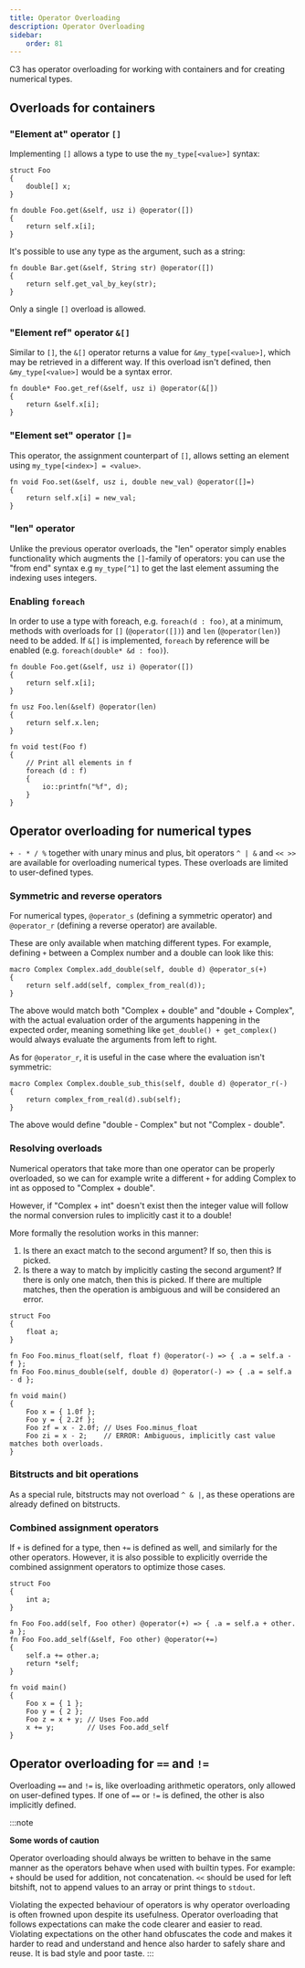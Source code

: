 ```yaml
---
title: Operator Overloading
description: Operator Overloading
sidebar:
    order: 81
---
```


C3 has operator overloading for working with containers and for
creating numerical types.

## Overloads for containers

### "Element at" operator `[]`

Implementing `[]` allows a type to use the `my_type[<value>]` syntax:

```c3
struct Foo
{
    double[] x;
}

fn double Foo.get(&self, usz i) @operator([])
{
    return self.x[i];
}
```

It's possible to use any type as the argument, such as a string:

```c3
fn double Bar.get(&self, String str) @operator([])
{
    return self.get_val_by_key(str);
}
```

Only a single `[]` overload is allowed.

### "Element ref" operator `&[]`

Similar to `[]`, the `&[]` operator returns a value for `&my_type[<value>]`, which may
be retrieved in a different way. If this overload isn't defined, then `&my_type[<value>]` would
be a syntax error.

```c3
fn double* Foo.get_ref(&self, usz i) @operator(&[])
{
    return &self.x[i];
}
```

### "Element set" operator `[]=`

This operator, the assignment counterpart of `[]`, allows setting an element using `my_type[<index>] = <value>`.

```c3
fn void Foo.set(&self, usz i, double new_val) @operator([]=)
{
    return self.x[i] = new_val;
}
```

### "len" operator

Unlike the previous operator overloads, the "len" operator simply enables functionality
which augments the `[]`-family of operators: you can use the "from end" syntax e.g `my_type[^1]` 
to get the last element assuming the indexing uses integers.

### Enabling `foreach`

In order to use a type with foreach, e.g. `foreach(d : foo)`, at a minimum, methods 
with overloads for `[]` (`@operator([])`) and `len` (`@operator(len)`) need to be added. 
If `&[]` is implemented, `foreach` by reference will be enabled (e.g. `foreach(double* &d : foo)`).

```c3
fn double Foo.get(&self, usz i) @operator([])
{
    return self.x[i];
}

fn usz Foo.len(&self) @operator(len)
{
    return self.x.len;
}

fn void test(Foo f)
{
    // Print all elements in f
    foreach (d : f)
    {
        io::printfn("%f", d);
    }
}
```

## Operator overloading for numerical types

`+ - * / %` together with unary minus and plus, bit operators `^ | &` and `<< >>` are available for overloading
numerical types. These overloads are limited to user-defined types.

### Symmetric and reverse operators

For numerical types, `@operator_s` (defining a symmetric operator)
and `@operator_r` (defining a reverse operator) are available.

These are only available when matching different types. For example,
defining `+` between a Complex number and a double can look like this:

```c3
macro Complex Complex.add_double(self, double d) @operator_s(+)
{
    return self.add(self, complex_from_real(d));
}
```

The above would match both "Complex + double" and "double + Complex",
with the actual evaluation order of the arguments happening in 
the expected order, meaning something like `get_double() + get_complex()`
would always evaluate the arguments from left to right.

As for `@operator_r`, it is useful in the case where the evaluation isn't symmetric:

```c3
macro Complex Complex.double_sub_this(self, double d) @operator_r(-)
{
    return complex_from_real(d).sub(self);
}
```

The above would define "double - Complex" but not "Complex - double".

### Resolving overloads

Numerical operators that take more than one operator can be properly overloaded,
so we can for example write a different `+` for adding Complex to int
as opposed to "Complex + double".

However, if "Complex + int" doesn't exist then the integer value will follow
the normal conversion rules to implicitly cast it to a double!

More formally the resolution works in this manner:

1. Is there an exact match to the second argument? If so, then this is picked.
2. Is there a way to match by implicitly casting the second argument? If there 
is only one match, then this is picked. If there are multiple matches, then the operation is ambiguous and will be considered an error.

```c3
struct Foo
{
    float a;
}

fn Foo Foo.minus_float(self, float f) @operator(-) => { .a = self.a - f };
fn Foo Foo.minus_double(self, double d) @operator(-) => { .a = self.a - d };

fn void main()
{
    Foo x = { 1.0f };
    Foo y = { 2.2f };
    Foo zf = x - 2.0f; // Uses Foo.minus_float
    Foo zi = x - 2;    // ERROR: Ambiguous, implicitly cast value matches both overloads.
}

```
### Bitstructs and bit operations

As a special rule, bitstructs may not overload `^ & |`, as these operations are already
defined on bitstructs.

### Combined assignment operators

If `+` is defined for a type, then `+=` is defined as well, and similarly for the
other operators. However, it is also possible to explicitly override the combined assignment
operators to optimize those cases.

```c3
struct Foo
{
    int a;
}

fn Foo Foo.add(self, Foo other) @operator(+) => { .a = self.a + other. a };
fn Foo Foo.add_self(&self, Foo other) @operator(+=)
{
    self.a += other.a;
    return *self;
}

fn void main()
{
    Foo x = { 1 };
    Foo y = { 2 };
    Foo z = x + y; // Uses Foo.add
    x += y;        // Uses Foo.add_self
}
```

## Operator overloading for `==` and `!=`

Overloading `==` and `!=` is, like overloading arithmetic operators, only allowed on user-defined types. If one of `==` or `!=` is defined, the other is also implicitly defined.

:::note

**Some words of caution**

Operator overloading should always be written to behave in the same manner
as the operators behave when used with builtin types. For example: `+` should be used for addition, not concatenation. `<<` should be used for left bitshift, not to append values to an array or print things to `stdout`.

Violating the expected behaviour of operators is why operator overloading
is often frowned upon despite its usefulness. Operator overloading that
follows expectations can make the code clearer and easier to read. Violating
expectations on the other hand obfuscates the code and makes it harder to
read and understand and hence also harder to safely share and reuse. It is 
bad style and poor taste.
:::
